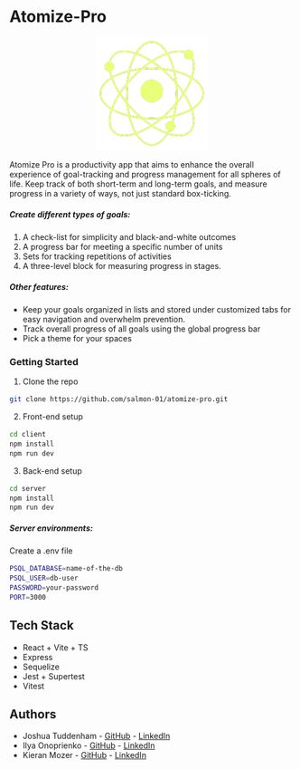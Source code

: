 # Atomize-Pro

<p align="center">
  <img src="client/public/icons/atomic-icon.png" />
</p>

Atomize Pro is a productivity app that aims to enhance the overall experience of goal-tracking and progress management for all spheres of life. Keep track of both short-term and long-term goals, and measure progress in a variety of ways, not just standard box-ticking.

##### Create different types of goals:

1) A check-list for simplicity and black-and-white outcomes
2) A progress bar for meeting a specific number of units
3) Sets for tracking repetitions of activities
4) A three-level block for measuring progress in stages.

##### Other features:

- Keep your goals organized in lists and stored under customized tabs for easy navigation and overwhelm prevention.
- Track overall progress of all goals using the global progress bar
- Pick a theme for your spaces

### Getting Started

1. Clone the repo 
```sh
git clone https://github.com/salmon-01/atomize-pro.git
```
2. Front-end setup
```sh
cd client
npm install
npm run dev
```
3. Back-end setup
```sh
cd server
npm install
npm run dev
```
##### Server environments:
Create a .env file
```sh
PSQL_DATABASE=name-of-the-db
PSQL_USER=db-user
PASSWORD=your-password
PORT=3000
```

## Tech Stack


- React + Vite + TS
- Express
- Sequelize
- Jest + Supertest
- Vitest

## Authors
- Joshua Tuddenham - [GitHub](https://github.com/joshuaisaact) - [LinkedIn](https://www.linkedin.com/in/joshuatuddenham/)
- Ilya Onoprienko - [GitHub](https://github.com/salmon-01) - [LinkedIn](https://www.linkedin.com/in/ilya-onoprienko/)
- Kieran Mozer - [GitHub](https://github.com/kmoze) - [LinkedIn](https://www.linkedin.com/in/kiermozer/)